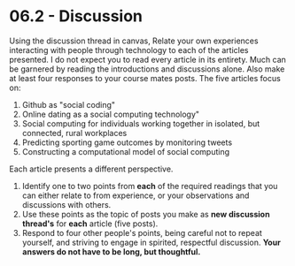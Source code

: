 # 06.2 - Discussion
Using the discussion thread in canvas, Relate your own experiences interacting with people through technology to each of the articles presented. I do not expect you to read every article in its entirety. Much can be garnered by reading the introductions and discussions alone. Also make at least four responses to your course mates posts. The five articles focus on: 
1. Github as "social coding"
2. Online dating as a social computing technology"
3. Social computing for individuals working together in isolated, but connected, rural workplaces
4. Predicting sporting game outcomes by monitoring tweets
5. Constructing a computational model of social computing 

Each article presents a different perspective. 
1. Identify one to two points from **each** of the required readings that you can either relate to from experience, or your observations and discussions with others. 
2. Use these points as the topic of posts you make as **new discussion thread's** for **each** article (five posts). 
3. Respond to four other people's points, being careful not to repeat yourself, and striving to engage in spirited, respectful discussion. **Your answers do not have to be long, but thoughtful.**